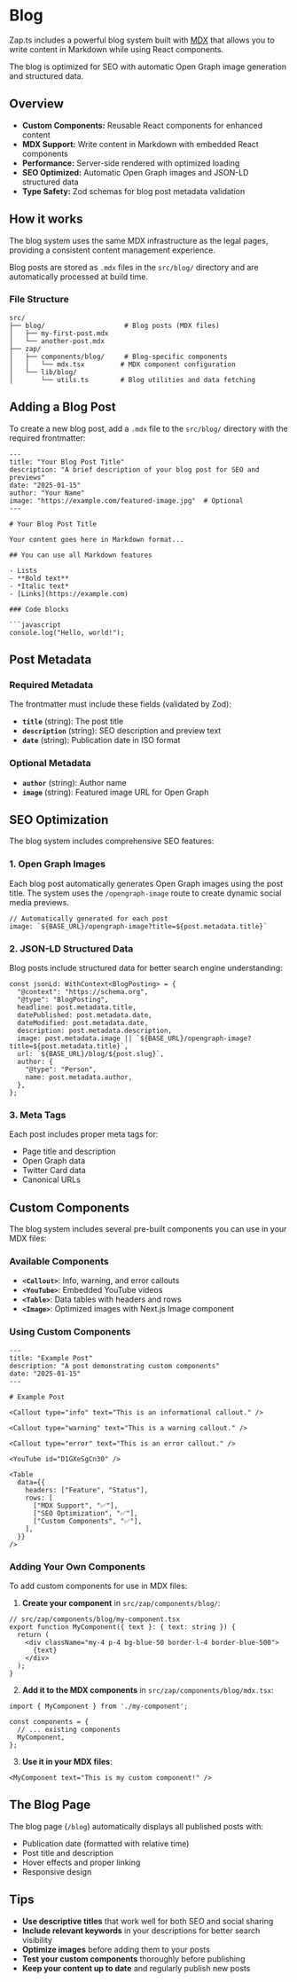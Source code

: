 # Blog

Zap.ts includes a powerful blog system built with [MDX](https://nextjs.org/docs/app/guides/mdx) that allows you to write content in Markdown while using React components.

The blog is optimized for SEO with automatic Open Graph image generation and structured data.

## Overview

- **Custom Components:** Reusable React components for enhanced content
- **MDX Support:** Write content in Markdown with embedded React components
- **Performance:** Server-side rendered with optimized loading
- **SEO Optimized:** Automatic Open Graph images and JSON-LD structured data
- **Type Safety:** Zod schemas for blog post metadata validation

## How it works

The blog system uses the same MDX infrastructure as the legal pages, providing a consistent content management experience.

Blog posts are stored as `.mdx` files in the `src/blog/` directory and are automatically processed at build time.

### File Structure

```
src/
├── blog/                    # Blog posts (MDX files)
│   ├── my-first-post.mdx
│   └── another-post.mdx
├── zap/
│   ├── components/blog/     # Blog-specific components
│   │   └── mdx.tsx         # MDX component configuration
│   └── lib/blog/
│       └── utils.ts        # Blog utilities and data fetching
```

## Adding a Blog Post

To create a new blog post, add a `.mdx` file to the `src/blog/` directory with the required frontmatter:

```mdx
---
title: "Your Blog Post Title"
description: "A brief description of your blog post for SEO and previews"
date: "2025-01-15"
author: "Your Name"
image: "https://example.com/featured-image.jpg"  # Optional
---

# Your Blog Post Title

Your content goes here in Markdown format...

## You can use all Markdown features

- Lists
- **Bold text**
- *Italic text*
- [Links](https://example.com)

### Code blocks

```javascript
console.log("Hello, world!");
```

## Post Metadata

### Required Metadata

The frontmatter must include these fields (validated by Zod):

- **`title`** (string): The post title
- **`description`** (string): SEO description and preview text
- **`date`** (string): Publication date in ISO format

### Optional Metadata

- **`author`** (string): Author name
- **`image`** (string): Featured image URL for Open Graph

## SEO Optimization

The blog system includes comprehensive SEO features:

### 1. Open Graph Images

Each blog post automatically generates Open Graph images using the post title. The system uses the `/opengraph-image` route to create dynamic social media previews.

```tsx
// Automatically generated for each post
image: `${BASE_URL}/opengraph-image?title=${post.metadata.title}`
```

### 2. JSON-LD Structured Data

Blog posts include structured data for better search engine understanding:

```tsx
const jsonLd: WithContext<BlogPosting> = {
  "@context": "https://schema.org",
  "@type": "BlogPosting",
  headline: post.metadata.title,
  datePublished: post.metadata.date,
  dateModified: post.metadata.date,
  description: post.metadata.description,
  image: post.metadata.image || `${BASE_URL}/opengraph-image?title=${post.metadata.title}`,
  url: `${BASE_URL}/blog/${post.slug}`,
  author: {
    "@type": "Person",
    name: post.metadata.author,
  },
};
```

### 3. Meta Tags

Each post includes proper meta tags for:
- Page title and description
- Open Graph data
- Twitter Card data
- Canonical URLs

## Custom Components

The blog system includes several pre-built components you can use in your MDX files:

### Available Components

- **`<Callout>`**: Info, warning, and error callouts
- **`<YouTube>`**: Embedded YouTube videos
- **`<Table>`**: Data tables with headers and rows
- **`<Image>`**: Optimized images with Next.js Image component

### Using Custom Components

```mdx
---
title: "Example Post"
description: "A post demonstrating custom components"
date: "2025-01-15"
---

# Example Post

<Callout type="info" text="This is an informational callout." />

<Callout type="warning" text="This is a warning callout." />

<Callout type="error" text="This is an error callout." />

<YouTube id="D1GXeSgCn30" />

<Table
  data={{
    headers: ["Feature", "Status"],
    rows: [
      ["MDX Support", "✅"],
      ["SEO Optimization", "✅"],
      ["Custom Components", "✅"],
    ],
  }}
/>
```

### Adding Your Own Components

To add custom components for use in MDX files:

1. **Create your component** in `src/zap/components/blog/`:

```tsx
// src/zap/components/blog/my-component.tsx
export function MyComponent({ text }: { text: string }) {
  return (
    <div className="my-4 p-4 bg-blue-50 border-l-4 border-blue-500">
      {text}
    </div>
  );
}
```

2. **Add it to the MDX components** in `src/zap/components/blog/mdx.tsx`:

```tsx
import { MyComponent } from './my-component';

const components = {
  // ... existing components
  MyComponent,
};
```

3. **Use it in your MDX files**:

```mdx
<MyComponent text="This is my custom component!" />
```

## The Blog Page

The blog page (`/blog`) automatically displays all published posts with:

- Publication date (formatted with relative time)
- Post title and description
- Hover effects and proper linking
- Responsive design

## Tips

- **Use descriptive titles** that work well for both SEO and social sharing
- **Include relevant keywords** in your descriptions for better search visibility
- **Optimize images** before adding them to your posts
- **Test your custom components** thoroughly before publishing
- **Keep your content up to date** and regularly publish new posts
